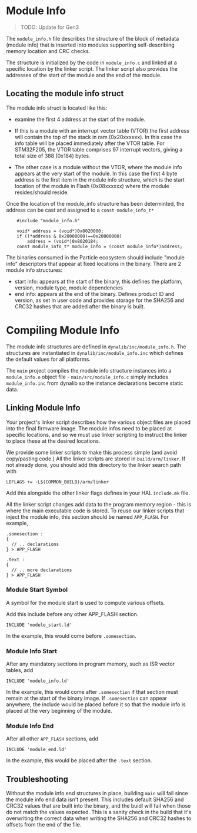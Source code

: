 # Module Info

> TODO: Update for Gen3

The `module_info.h` file describes the structure of the block of metadata (module info) that is
inserted into modules supporting self-describing memory location and CRC checks.

The structure is initialized by the code in `module_info.c` and linked at a specific
location by the linker script. The linker script also provides the addresses of the
start of the module and the end of the module.

## Locating the module info struct

The module info struct is located like this:

- examine the first 4 address at the start of the module.

- If this is a module with an interrupt vector table (VTOR) the first address
will contain the top of the stack in ram (0x20xxxxxx). In this case the info table
will be placed immediately after the VTOR table. For STM32F205, the VTOR table
comprises 97 interrupt vectors, giving a total size of 388 (0x184) bytes.

- The other case is a module without the VTOR, where the module info appears at
the very start of the module. In this case the first 4 byte address is the first item
in the module info structure, which is the start location of the module in Flash
(0x08xxxxxx) where the module resides/should reside.

Once the location of the module_info structure has been determinted, the address
can be cast and assigned to a `const module_info_t*`

```
    #include "module_info.h"

    void* address = (void*)0x8020000;
    if ((*address & 0x20000000)==0x20000000)
        address = (void*)0x8020184;
    const module_info_t* module_info = (const module_info*)address;
```

The binaries consumed in the Particle ecosystem should include "module info" descriptors that appear at fixed locations in the binary. There are 2 module info structures:

- start info: appears at the start of the binary, this defines the platform, version, module type, module dependencies
- end info: appears at the end of the binary. Defines product ID and version, as set in user code and provides storage for the SHA256 and CRC32 hashes that are added after the binary is built.


# Compiling Module Info

The module info structures are defined in `dynalib/inc/module_info.h`.  The structures are instantiated in `dynalib/inc/module_info.inc` which defines the default values for all platforms.

The `main` project compiles the module info structure instances into a `module_info.o` object file - `main/src/module_info.c` simply includes `module_info.inc` from dynalib so the instance declarations become static data.

## Linking Module Info

Your project's linker script describes how the various object files are placed into the final firmware image. The module infos need to be placed at specific locations, and so we must use linker scripting to instruct the linker to place these at the desired locations.

We provide some linker scripts to make this process simple (and avoid copy/pasting code.) All the linker scripts are stored in `build/arm/linker`. If not already done, you should add this directory to the linker search path with

```
LDFLAGS += -L$(COMMON_BUILD)/arm/linker
```

Add this alongside the other linker flags defines in your HAL `include.mk` file.


All the linker script changes add data to the program memory region - this is where the main executable code is stored. To reuse our linker scripts that inject the module info, this section should be named `APP_FLASH`. For example,

```
.somesection :
{
  // .. declarations
} > APP_FLASH

.text :
{
  // .. more declarations
} > APP_FLASH
```


### Module Start Symbol

A symbol for the module start is used to compute various offsets.

Add this include before any other APP_FLASH section.
```
INCLUDE 'module_start.ld'
```

In the example, this would come before `.somesection`.

### Module Info Start

After any mandatory sections in program memory, such as ISR vector tables, add

```
INCLUDE 'module_info.ld'
```

In the example, this would come after `.somesection` if that section must remain at the start of the binary image. If `.somesection` can appear anywhere, the include would be placed before it so that the module info is placed at the very beginning of the module.


### Module Info End

After all other `APP_FLASH` sections, add

```
INCLUDE 'module_end.ld'
```

In the example, this would be placed after the `.text` section.



## Troubleshooting

Without the module info end structures in place, building `main` will fail since the module info end data isn't present. This includes default SHA256 and CRC32 values that are built into the binary, and the buidl will fail when those do not match the values expected.  This is a sanity check in the build that it's overwriting the correct data when writing the SHA256 and CRC32 hashes to offsets from the end of the file.





